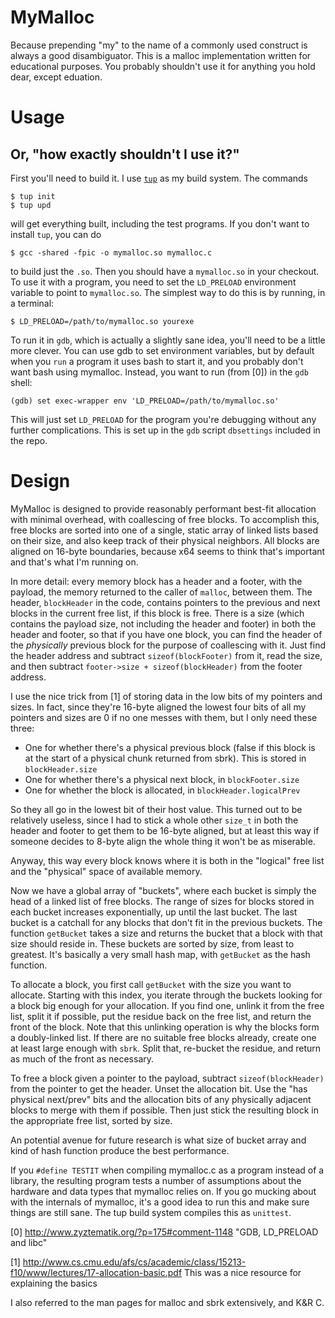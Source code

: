 # MyMalloc

Because prepending "my" to the name of a commonly used construct is always a good
disambiguator. This is a malloc implementation written for educational purposes.
You probably shouldn't use it for anything you hold dear, except eduation.

# Usage
## Or, "how exactly shouldn't I use it?"

First you'll need to build it. I use [`tup`](http://gittup.org/tup/) as my
build system. The commands

    $ tup init
    $ tup upd

will get everything built, including the test programs. If you don't want to
install `tup`, you can do

    $ gcc -shared -fpic -o mymalloc.so mymalloc.c

to build just the `.so`. Then you should have a `mymalloc.so` in your checkout.
To use it with a program,
you need to set the `LD_PRELOAD` environment variable to point to `mymalloc.so`.
The simplest way to do this is by running, in a terminal:

    $ LD_PRELOAD=/path/to/mymalloc.so yourexe

To run it in `gdb`, which is actually a slightly sane idea, you'll need to be
a little more clever. You can use gdb to set environment variables, but by
default when you `run` a program it uses bash to start it, and you probably don't
want bash using mymalloc. Instead, you want to run (from [0]) in the `gdb` shell:

    (gdb) set exec-wrapper env 'LD_PRELOAD=/path/to/mymalloc.so'

This will just set `LD_PRELOAD` for the program you're debugging without any
further complications. This is set up in the `gdb` script `dbsettings`
included in the repo.


# Design

MyMalloc is designed to provide reasonably performant best-fit allocation with
minimal overhead, with coallescing of free blocks. To
accomplish this, free blocks are sorted into one of a single, static array of
linked lists based on their size, and also keep track of their physical
neighbors. All blocks are aligned on 16-byte boundaries,
because x64 seems to think that's important and that's what I'm running on.

In more detail: every memory block has a header and a footer, with the payload,
the memory returned to the caller of `malloc`, between them. The header, `blockHeader`
in the code, contains pointers to the previous and next blocks in the current free
list, if this block is free. There is a size (which contains the payload size,
not including the header and footer) in both the header and footer, so that if
you have one block, you can find the header of the *physically* previous block
for the purpose of coallescing with it. Just find the header address and subtract
`sizeof(blockFooter)` from it, read the size, and then subtract
`footer->size + sizeof(blockHeader)` from the footer address.

I use the nice trick from [1] of storing data in the low bits of my pointers
and sizes. In fact, since they're 16-byte aligned the lowest four bits
of all my pointers and sizes are 0 if no one messes with them, but I only
need these three:

 * One for whether there's a physical previous block (false if this block
   is at the start of a physical chunk returned from sbrk). This is stored
   in `blockHeader.size`
 * One for whether there's a physical next block, in `blockFooter.size`
 * One for whether the block is allocated, in `blockHeader.logicalPrev`

So they all go in the lowest bit of their host value. This turned out to
be relatively useless, since I had to stick a whole other
`size_t` in both the header and footer to get them to be 16-byte aligned,
but at least this way if someone decides to 8-byte align the whole thing it
won't be as miserable.

Anyway, this way every block knows where it is both in the "logical" free
list and the "physical" space of available memory.

Now we have a global array of "buckets", where each bucket is simply the
head of a linked list of free blocks. The range of sizes for blocks stored
in each bucket increases exponentially, up until the last bucket. The last
bucket is a catchall for any blocks that don't fit in the previous buckets.
The function `getBucket` takes a size and returns the bucket that a block
with that size should reside in. These buckets are sorted by size, from least
to greatest. It's basically a very small hash map, with `getBucket` as the
hash function.

To allocate a block, you first call `getBucket` with the size you want to
allocate. Starting with this index, you iterate through the buckets looking
for a block big enough for your allocation. If you find one, unlink it
from the free list, split it if
possible, put the residue back on the free list, and return the front of
the block. Note that this unlinking operation is why the blocks form a doubly-linked list.
If there are no suitable free blocks already, create one at
least large enough with `sbrk`. Split that, re-bucket the residue, and
return as much of the front as necessary.

To free a block given a pointer to the payload, subtract `sizeof(blockHeader)`
from the pointer to get the header. Unset the allocation bit. Use the
"has physical next/prev" bits and the allocation bits of any physically
adjacent blocks to merge with them if possible. Then just stick the resulting
block in the appropriate free list, sorted by size.

An potential avenue for future research is what size of bucket array and kind
of hash function produce the best performance.

If you `#define TESTIT` when compiling mymalloc.c as a program instead of a
library, the resulting program tests a number of assumptions about the
hardware and data types that mymalloc relies on. If you go mucking about
with the internals of mymalloc, it's a good idea to run this and make sure
things are still sane. The tup build system compiles this as `unittest`.

[0] http://www.zyztematik.org/?p=175#comment-1148 "GDB, LD\_PRELOAD and libc"

[1] http://www.cs.cmu.edu/afs/cs/academic/class/15213-f10/www/lectures/17-allocation-basic.pdf This was a nice resource for explaining the basics

I also referred to the man pages for malloc and sbrk extensively, and K&R C.

